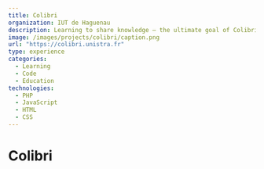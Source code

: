 ```yaml
---
title: Colibri
organization: IUT de Haguenau
description: Learning to share knowledge — the ultimate goal of Colibri, the new innovative learning platform
image: /images/projects/colibri/caption.png
url: "https://colibri.unistra.fr"
type: experience
categories:
  - Learning
  - Code
  - Education
technologies:
  - PHP
  - JavaScript
  - HTML
  - CSS
---
```


# Colibri

